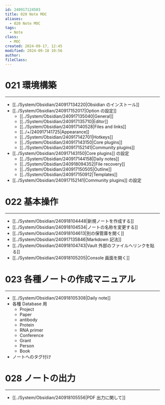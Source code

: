 ```yaml
---
id: 240917124503
title: 020 Note MOC
aliases:
  - 020 Note MOC
tags:
  - Note
class:
  - MOC
created: 2024-09-17, 12:45
modified: 2024-09-18 10:56
author: 
fileClass: 
---
```

# 021 環境構築
---
- [[../System/Obsidian/240917134220|Obsidian のインストール]]
- [[../System/Obsidian/240917152017|Option の設定]]
	- [[../System/Obsidian/240917135040|General]]
	- [[../System/Obsidian/240917135710|Editor]]
	- [[../System/Obsidian/240917140528|Files and links]]
	- [[../+/240917141725|Appearance]]
	- [[../System/Obsidian/240917142701|Hotkeys]]
	- [[../System/Obsidian/240917143150|Core plugins]]
	- [[../System/Obsidian/240917152141|Community plugins]]
- [[../System/Obsidian/240917143150|Core plugins]] の設定
	- [[../System/Obsidian/240917144158|Daily notes]]
	- [[../System/Obsidian/240918094352|File recovery]]
	- [[../System/Obsidian/240917150505|Outline]]
	- [[../System/Obsidian/240917150912|Templates]]
- [[../System/Obsidian/240917152141|Community plugins]] の設定

# 022 基本操作
---
- [[../System/Obsidian/240918104448|新規ノートを作成する]]
- [[../System/Obsidian/240918104534|ノートの名称を変更する]]
- [[../System/Obsidian/240918104613|別の保管庫を開く]]
- [[../System/Obsidian/240917135846|Markdown 記法]]
- [[../System/Obsidian/240918104743|Vault 外部のファイルへリンクを貼る]]
- [[../System/Obsidian/240918105205|Console 画面を開く]]

# 023 各種ノートの作成マニュアル
---
- [[../System/Obsidian/240918105308|Daily note]]
- 各種 Database 用
	- Project
	- Paper
	- antibody
	- Protein
	- RNA primer
	- Conference
	- Grant
	- Person
	- Book
- ノートへのタグ付け

# 028 ノートの出力
---
- [[../System/Obsidian/240918105556|PDF 出力に関して]]

